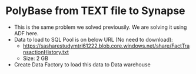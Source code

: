 # PolyBase from TEXT file to Synapse
- This is the same problem we solved previousily. We are solving it using ADF here.
- Data to load to SQL Pool is on below URL (No need to download):
   - https://sasharestudymtrl61222.blob.core.windows.net/share/FactTransactionHistory.txt
   - Size: 2 GB
- Create Data Factory to load this data to Data warehouse